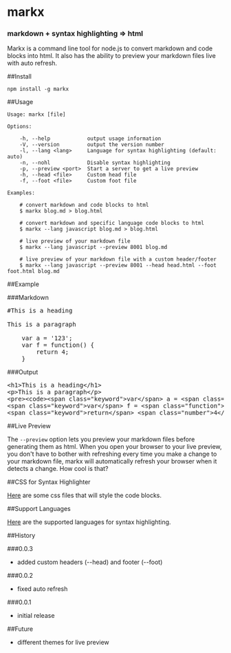 # markx

### markdown + syntax highlighting => html

Markx is a command line tool for node.js to convert markdown and code blocks into html.  It also has the ability to preview your markdown files live with auto refresh.

##Install

	npm install -g markx

##Usage

	Usage: markx [file]

	Options:

		-h, --help            output usage information
		-V, --version         output the version number
		-l, --lang <lang>     Language for syntax highlighting (default: auto)
		-n, --nohl            Disable syntax highlighting
		-p, --preview <port>  Start a server to get a live preview
		-h, --head <file>     Custom head file
		-f, --foot <file>     Custom foot file

	Examples:

		# convert markdown and code blocks to html
		$ markx blog.md > blog.html

		# convert markdown and specific language code blocks to html
		$ markx --lang javascript blog.md > blog.html

		# live preview of your markdown file
		$ markx --lang javascript --preview 8001 blog.md

		# live preview of your markdown file with a custom header/footer
		$ markx --lang javascript --preview 8001 --head head.html --foot foot.html blog.md

##Example

###Markdown
<pre>
#This is a heading

This is a paragraph

	var a = '123';
	var f = function() {
		return 4;
	}
</pre>

###Output
<pre>
&lt;h1&gt;This is a heading&lt;/h1&gt;
&lt;p&gt;This is a paragraph&lt;/p&gt;
&lt;pre&gt;&lt;code&gt;&lt;span class="keyword"&gt;var&lt;/span&gt; a = &lt;span class="string"&gt;'123'&lt;/span&gt;;
&lt;span class="keyword"&gt;var&lt;/span&gt; f = &lt;span class="function"&gt;&lt;span class="keyword"&gt;function&lt;/span&gt;&lt;span class="params"&gt;()&lt;/span&gt; {&lt;/span&gt;
&lt;span class="keyword"&gt;return&lt;/span&gt; &lt;span class="number"&gt;4&lt;/span&gt;;
</pre>

##Live Preview
	
The `--preview` option lets you preview your markdown files before generating them as html.  When you open your browser to your live preview, you don't have to bother with refreshing every time you make a change to your markdown file, markx will automatically refresh your browser when it detects a change.  How cool is that?

##CSS for Syntax Highlighter

[Here](https://github.com/jgallen23/highlight.js/tree/master/src/styles) are some css files that will style the code blocks. 

##Support Languages

[Here](https://github.com/jgallen23/highlight.js/tree/master/src/languages) are the supported languages for syntax highlighting.

##History

###0.0.3
- added custom headers (--head) and footer (--foot)

###0.0.2
- fixed auto refresh

###0.0.1
- initial release

##Future
- different themes for live preview
